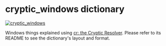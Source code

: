 # cryptic_windows dictionary

[![cryptic_windows](https://github.com/cryptic-resolver/cryptic_windows/workflows/test-dict/badge.svg)](https://github.com/cryptic-resolver/cryptic_windows/actions/workflows/test.yml)

Windows things explained using [cr: the Cryptic Resolver](https://github.com/cryptic-resolver/cr.rb). Please refer to its README to see the dictionary's layout and format.

<br>

